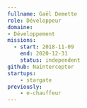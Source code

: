 ```yaml
---
fullname: Gaël Demette
role: Développeur
domaine:
- Développement
missions:
  - start: 2018-11-09
    end: 2020-12-31
    status: independent
github: Nainterceptor
startups:
    - stargate
previously:
    - e-chauffeur
---
```

